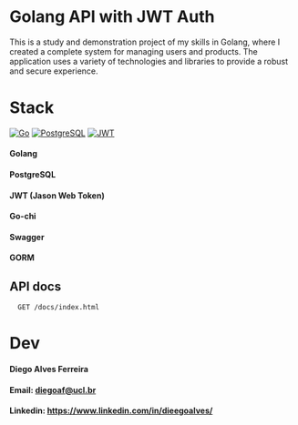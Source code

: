 # Golang API with JWT Auth

This is a study and demonstration project of my skills in Golang, where I created a complete system for managing users and products. The application uses a variety of technologies and libraries to provide a robust and secure experience.

# Stack
[![Go](https://img.shields.io/badge/Go-00ADD8?style=for-the-badge&logo=go&logoColor=white)](https://go.dev/)
[![PostgreSQL](https://img.shields.io/badge/PostgreSQL-316192?style=for-the-badge&logo=postgresql&logoColor=white)](https://www.postgresql.org/)
[![JWT](https://img.shields.io/badge/json%20web%20tokens-323330?style=for-the-badge&logo=json-web-tokens&logoColor=pink)](https://jwt.io/)
#### Golang
#### PostgreSQL
#### JWT (Jason Web Token)
#### Go-chi
#### Swagger
#### GORM

## API docs

```http
  GET /docs/index.html
```
# Dev
#### Diego Alves Ferreira
#### Email: diegoaf@ucl.br
#### Linkedin: https://www.linkedin.com/in/dieegoalves/
